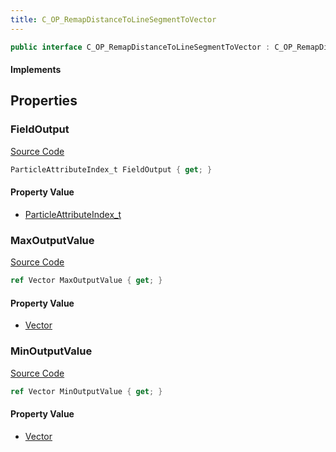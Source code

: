 ```yaml
---
title: C_OP_RemapDistanceToLineSegmentToVector
---
```


```csharp
public interface C_OP_RemapDistanceToLineSegmentToVector : C_OP_RemapDistanceToLineSegmentBase, CParticleFunctionOperator, CParticleFunction, ISchemaClass<CParticleFunction>, ISchemaClass<CParticleFunctionOperator>, ISchemaClass<C_OP_RemapDistanceToLineSegmentBase>, ISchemaClass<C_OP_RemapDistanceToLineSegmentToVector>, ISchemaField, ISchemaClass, INativeHandle
```

#### Implements

## Properties

### FieldOutput

[Source Code](https://github.com/swiftly-solution/swiftlys2/blob/beta/managed/src/SwiftlyS2.Generated/Schemas/Interfaces/C_OP_RemapDistanceToLineSegmentToVector.cs#L16)

```csharp
ParticleAttributeIndex_t FieldOutput { get; }
```

#### Property Value

- [ParticleAttributeIndex_t](/docs/api/shared/schemadefinitions/particleattributeindex_t)

### MaxOutputValue

[Source Code](https://github.com/swiftly-solution/swiftlys2/blob/beta/managed/src/SwiftlyS2.Generated/Schemas/Interfaces/C_OP_RemapDistanceToLineSegmentToVector.cs#L20)

```csharp
ref Vector MaxOutputValue { get; }
```

#### Property Value

- [Vector](/docs/api/shared/natives/vector)

### MinOutputValue

[Source Code](https://github.com/swiftly-solution/swiftlys2/blob/beta/managed/src/SwiftlyS2.Generated/Schemas/Interfaces/C_OP_RemapDistanceToLineSegmentToVector.cs#L18)

```csharp
ref Vector MinOutputValue { get; }
```

#### Property Value

- [Vector](/docs/api/shared/natives/vector)


